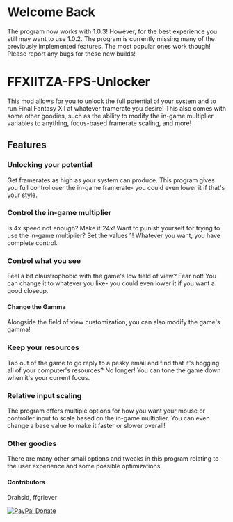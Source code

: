 # Welcome Back
The program now works with 1.0.3! However, for the best experience you still may want to use 1.0.2. The program is currently missing many of the previously implemented features. The most popular ones work though!
Please report any bugs for these new builds!

# FFXIITZA-FPS-Unlocker
This mod allows for you to unlock the full potential of your system and to run Final Fantasy XII at whatever framerate you desire! This also comes with some other goodies, such as the ability to modify the in-game multiplier variables to anything, focus-based framerate scaling, and more!

## Features

### Unlocking your potential
Get framerates as high as your system can produce. This program gives you full control over the in-game framerate- you could even lower it if that's your style.

### Control the in-game multiplier
Is 4x speed not enough? Make it 24x! Want to punish yourself for trying to use the in-game multiplier? Set the values 1! Whatever you want, you have complete control.

### Control what you see
Feel a bit claustrophobic with the game's low field of view? Fear not! You can change it to whatever you like- you could even lower it if you want a good closeup.

#### Change the Gamma
Alongside the field of view customization, you can also modify the game's gamma!

### Keep your resources
Tab out of the game to go reply to a pesky email and find that it's hogging all of your computer's resources? No longer! You can tone the game down when it's your current focus.

### Relative input scaling
The program offers multiple options for how you want your mouse or controller input to scale based on the in-game multiplier. You can even change a base value to make it faster or slower overall!

### Other goodies
There are many other small options and tweaks in this program relating to the user experience and some possible optimizations. 

#### Contributors
Drahsid, ffgriever

[![PayPal Donate](https://img.shields.io/badge/paypal-donate-blue.svg)](<https://paypal.me/Drahsid>)
